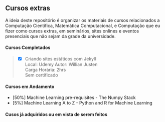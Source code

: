 ## Cursos extras
A ideia deste repositório é organizar os materiais de cursos relacionados a Computação Cientifica, Matemática Computacional, e Computação que eu fizer como cursos extras, em seminários, sites onlines e eventos presenciais que não sejam da grade da universidade.



#### Cursos Completados
> - [x] Criando sites estáticos com Jekyll <br>
  > Local: Udemy
  > Autor: Willian Justen <br>
  > Carga Horária: 2hrs<br>
  > Sem certificado

#### Cursos em Andamento
- [50%] Machine Learning pre-requisites - The Numpy Stack
- [5%] Machine Learning A to Z - Python and R for Machine Learning

#### Cusos já adquiridos ou em vista de serem feitos
